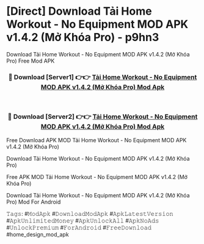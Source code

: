 # [Direct] Download Tải Home Workout - No Equipment MOD APK v1.4.2 (Mở Khóa Pro) - p9hn3
Download Tải Home Workout - No Equipment MOD APK v1.4.2 (Mở Khóa Pro) Free Mod APK

<div align="center">
<h3>🔴 Download [Server1] 👉👉 <a href="https://apk-comot.site?title=Tải_Home_Workout_-_No_Equipment_MOD_APK_v1.4.2_(Mở_Khóa_Pro)">Tải Home Workout - No Equipment MOD APK v1.4.2 (Mở Khóa Pro) Mod Apk</a></h3><br>

<h3>🔴 Download [Server2] 👉👉 <a href="https://apk-comot.site?title=Tải_Home_Workout_-_No_Equipment_MOD_APK_v1.4.2_(Mở_Khóa_Pro)">Tải Home Workout - No Equipment MOD APK v1.4.2 (Mở Khóa Pro) Mod Apk</a></h3>
</div>


Free Download APK MOD Tải Home Workout - No Equipment MOD APK v1.4.2 (Mở Khóa Pro)

Download Tải Home Workout - No Equipment MOD APK v1.4.2 (Mở Khóa Pro) 

Free APK MOD Tải Home Workout - No Equipment MOD APK v1.4.2 (Mở Khóa Pro) 

Download Tải Home Workout - No Equipment MOD APK v1.4.2 (Mở Khóa Pro) Mod For Android

𝚃𝚊𝚐𝚜: #𝙼𝚘𝚍𝙰𝚙𝚔 #𝙳𝚘𝚠𝚗𝚕𝚘𝚊𝚍𝙼𝚘𝚍𝙰𝚙𝚔 #𝙰𝚙𝚔𝙻𝚊𝚝𝚎𝚜𝚝𝚅𝚎𝚛𝚜𝚒𝚘𝚗 #𝙰𝚙𝚔𝚄𝚗𝚕𝚒𝚖𝚒𝚝𝚎𝚍𝙼𝚘𝚗𝚎𝚢 #𝙰𝚙𝚔𝚄𝚗𝚕𝚘𝚌𝚔𝙰𝚕𝚕 #𝙰𝚙𝚔𝙽𝚘𝙰𝚍𝚜 #𝚄𝚗𝚕𝚘𝚌𝚔𝙿𝚛𝚎𝚖𝚒𝚞𝚖 #𝙵𝚘𝚛𝙰𝚗𝚍𝚛𝚘𝚒𝚍 #𝙵𝚛𝚎𝚎𝙳𝚘𝚠𝚗𝚕𝚘𝚊𝚍 #home_design_mod_apk
